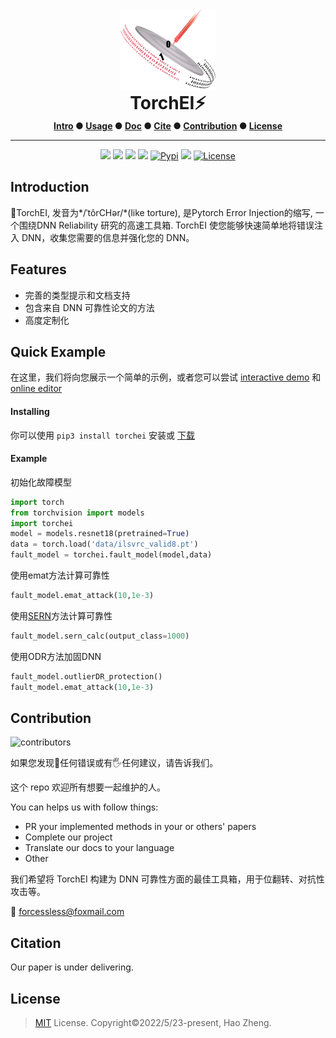 <div align="center">
  <img src="https://raw.githubusercontent.com/TorchEI/TorchEI/main/assets/torchei.svg" alt="torchei_logo" align="center" style="width:30%;"  />
</div>

<h1 style = "margin:0;" align="center">TorchEI⚡</h1>

<div align = "center" style="font-weight: bold;"><a href="#introduction">Intro</a> ● <a href="#quick-example">Usage</a> ● <a href="https://TorchEI.github.com.io/TorchEI/">Doc</a>  ● <a href="#citation">Cite</a> ● <a href="#contribution" >Contribution</a> ● <a href="#license">License</a></div>

------

<div align = "center">
    <a href = "https://github.com/TorchEI/TorchEI/actions/workflows/pytest-cov.yml">
  <img src="https://github.com/TorchEI/TorchEI/actions/workflows/pytest-cov.yml/badge.svg"/></a>
    <a href = "https://github.com/TorchEI/TorchEI/actions/workflows/doc-deploy.yml">
  <img src="https://github.com/TorchEI/TorchEI/actions/workflows/doc-deploy.yml/badge.svg"/></a>
 <a href="https://codecov.io/gh/TorchEI/TorchEI" >
   <img src="https://codecov.io/gh/TorchEI/TorchEI/branch/main/graph/badge.svg?token=0ADLQFHLCJ"/></a>
 <a href="https://www.codacy.com/gh/TorchEI/TorchEI/dashboard?utm_source=github.com&amp;utm_medium=referral&amp;utm_content=TorchEI/TorchEI&amp;utm_campaign=Badge_Grade">
  <img src="https://app.codacy.com/project/badge/Grade/c4067d004b934d49bb4386b650c57808"/></a>
 <a href="https://pypi.org/project/torchei/"  target=”_blank”>
    <img src="https://img.shields.io/pypi/v/torchei" alt="Pypi"></a>
    <a href="https://pypi.org/project/torchei/"  target=”_blank”>
     <img src="https://pepy.tech/badge/torchei"/></a>
 <a href="#license">
    <img src="https://img.shields.io/github/license/torchei/torchei" alt="License"></a>
</div>


## Introduction

👋TorchEI, 发音为*/ˈtôrCHər/*(like torture),  是Pytorch Error Injection的缩写, 一个围绕DNN Reliability 研究的高速工具箱. TorchEI 使您能够快速简单地将错误注入 DNN，收集您需要的信息并强化您的 DNN。

## Features

- 完善的类型提示和文档支持
- 包含来自 DNN 可靠性论文的方法
- 高度定制化

## Quick Example

在这里，我们将向您展示一个简单的示例，或者您可以尝试 [interactive demo](https://colab.research.google.com/github/TorchEI/TorchEI/blob/main/example.ipynb) 和[online editor](https://github.dev/TorchEI/TorchEI)

#### Installing

你可以使用  `pip3 install torchei` 安装或 [下载](https://github.com/TorchEI/TorchEI/archive/refs/heads/main.zip) 

#### Example

初始化故障模型

```python
import torch
from torchvision import models
import torchei
model = models.resnet18(pretrained=True)
data = torch.load('data/ilsvrc_valid8.pt')
fault_model = torchei.fault_model(model,data)
```

使用emat方法计算可靠性

```python
fault_model.emat_attack(10,1e-3)
```

使用[SERN](https://dl.acm.org/doi/abs/10.1145/3386263.3406938)方法计算可靠性 

```python
fault_model.sern_calc(output_class=1000)
```

使用ODR方法加固DNN

```python
fault_model.outlierDR_protection()
fault_model.emat_attack(10,1e-3)
```

## Contribution

 ![contributors](https://img.shields.io/github/contributors/torchei/torchei)

如果您发现🧐任何错误或有🖐️任何建议，请告诉我们。

这个 repo 欢迎所有想要一起维护的人。

You can helps us with follow things:

- PR your implemented methods in your or others' papers
- Complete our project
- Translate our docs to your language
- Other

我们希望将 TorchEI 构建为 DNN 可靠性方面的最佳工具箱，用于位翻转、对抗性攻击等。

:e-mail: forcessless@foxmail.com

## Citation

Our paper is under delivering.

## License

> [MIT](https://github.com/TorchEI/TorchEI/blob/main/LICENSE) License.
> Copyright:copyright:2022/5/23-present, Hao Zheng.
